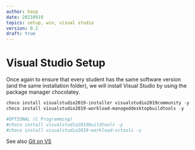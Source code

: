 ```yaml
---
author: hasp
date: 20210919
topics: setup, win, visual studio
version: 0.2
draft: true
---
```


# Visual Studio Setup

Once again to ensure that every student has the same software version (and the same installation folder), we will install Visual Studio by using the package manager chocolatey.

```powershell
choco install visualstudio2019-installer visualstudio2019community -y
choco install visualstudio2019-workload-manageddesktopbuildtools -y

#OPTIONAL (C Programming)
#choco install visualstudio2019buildtools -y
#choco install visualstudio2019-workload-vctools -y
```

See also [Git on VS](https://github.com/litec-hasp/git-intro/blob/master/99_git-on-VS.md)
